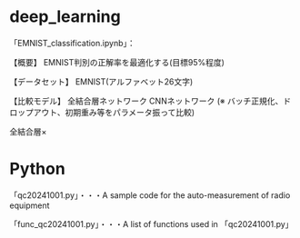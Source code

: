 # deep_learning
「EMNIST_classification.ipynb」：

【概要】
EMNIST判別の正解率を最適化する(目標95%程度)

【データセット】
EMNIST(アルファベット26文字)

【比較モデル】
全結合層ネットワーク
CNNネットワーク
(※ バッチ正規化、ドロップアウト、初期重み等をパラメータ振って比較)

全結合層×

# Python

「qc20241001.py」・・・A sample code for the auto-measurement of radio equipment

「func_qc20241001.py」・・・A list of functions used in 「qc20241001.py」
